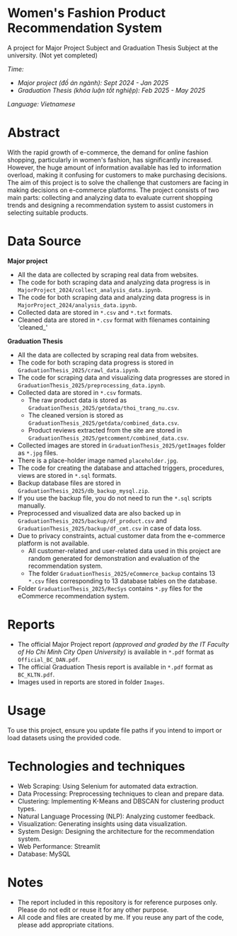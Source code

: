 # Women's Fashion Product Recommendation System
A project for Major Project Subject and Graduation Thesis Subject at the university. (Not yet completed)

*Time:* 
  * *Major project (đồ án ngành): Sept 2024 - Jan 2025*
  * *Graduation Thesis (khóa luận tốt nghiệp): Feb 2025 - May 2025*

*Language: Vietnamese*

# Abstract
With the rapid growth of e-commerce, the demand for online fashion shopping, particularly in women's fashion, has significantly increased. However, the huge amount of information available has led to information overload, making it confusing for customers to make purchasing decisions. The aim of this project is to solve the challenge that customers are facing in making decisions on e-commerce platforms. The project consists of two main parts: collecting and analyzing data to evaluate current shopping trends and designing a recommendation system to assist customers in selecting suitable products.

# Data Source
**Major project**
* All the data are collected by scraping real data from websites.
* The code for both scraping data and analyzing data progress is in `MajorProject_2024/collect_analysis_data.ipynb`.
* The code for both scraping data and analyzing data progress is in `MajorProject_2024/analysis_data.ipynb`.
* Collected data are stored in `*.csv` and `*.txt` formats.
* Cleaned data are stored in `*.csv` format with filenames containing 'cleaned_'

**Graduation Thesis**
* All the data are collected by scraping real data from websites.
* The code for both scraping data progress is stored in `GraduationThesis_2025/crawl_data.ipynb`.
* The code for scraping data and visualizing data progresses are stored in `GraduationThesis_2025/preprocessing_data.ipynb`.
* Collected data are stored in `*.csv` formats.
  * The raw product data is stored as `GraduationThesis_2025/getdata/thoi_trang_nu.csv`.
  * The cleaned version is stored as `GraduationThesis_2025/getdata/combined_data.csv`.
  * Product reviews extracted from the site are stored in `GraduationThesis_2025/getcomment/combined_data.csv`.
* Collected images are stored in `GraduationThesis_2025/getImages` folder as `*.jpg` files.
* There is a place-holder image named `placeholder.jpg`.
* The code for creating the database and attached triggers, procedures, views are stored in `*.sql` formats.
* Backup database files are stored in `GraduationThesis_2025/db_backup_mysql.zip`.
* If you use the backup file, you do not need to run the `*.sql` scripts manually.
* Preprocessed and visualized data are also backed up in `GraduationThesis_2025/backup/df_product.csv` and `GraduationThesis_2025/backup/df_cmt.csv` in case of data loss.
* Due to privacy constraints, actual customer data from the e-commerce platform is not available.
  * All customer-related and user-related data used in this project are random generated for demonstration and evaluation of the recommendation system.
  * The folder `GraduationThesis_2025/eCommerce_backup` contains 13 `*.csv` files corresponding to 13 database tables on the database.
* Folder `GraduationThesis_2025/RecSys` contains `*.py` files for the eCommerce recommendation system.

# Reports
* The official Major Project report *(approved and graded by the IT Faculty of Ho Chi Minh City Open University)* is available in `*.pdf` format as `Official_BC_DAN.pdf`.
* The official Graduation Thesis report is available in `*.pdf` format as `BC_KLTN.pdf`.
* Images used in reports are stored in folder `Images`.

# Usage
To use this project, ensure you update file paths if you intend to import or load datasets using the provided code.

# Technologies and techniques
* Web Scraping: Using Selenium for automated data extraction.
* Data Processing: Preprocessing techniques to clean and prepare data.
* Clustering: Implementing K-Means and DBSCAN for clustering product types.
* Natural Language Processing (NLP): Analyzing customer feedback.
* Visualization: Generating insights using data visualization.
* System Design: Designing the architecture for the recommendation system.
* Web Performance: Streamlit
* Database: MySQL
  
# Notes
* The report included in this repository is for reference purposes only. Please do not edit or reuse it for any other purpose.
* All code and files are created by me. If you reuse any part of the code, please add appropriate citations.
